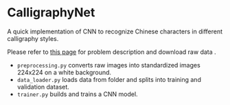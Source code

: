 # CalligraphyNet

A quick implementation of CNN to recognize Chinese characters in different calligraphy styles.


Please refer to [this page](http://www.tinymind.cn/competitions/41?from=blog) for problem description and download raw data .

- `preprocessing.py` converts raw images into standardized images 224x224 on a white background.
- `data_loader.py` loads data from folder and splits into training and validation dataset.
- `trainer.py` builds and trains a CNN model.